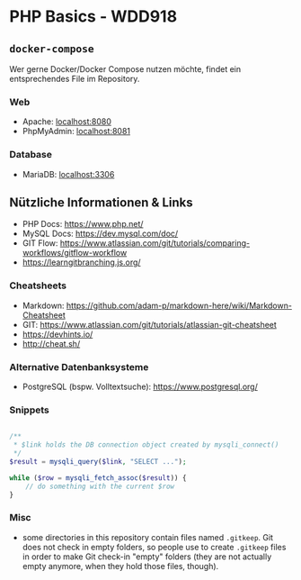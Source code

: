 # PHP Basics - WDD918

## `docker-compose`

Wer gerne Docker/Docker Compose nutzen möchte, findet ein entsprechendes File im Repository.

### Web
+ Apache: [localhost:8080](localhost:8080)
+ PhpMyAdmin: [localhost:8081](localhost:8081)

### Database
+ MariaDB: [localhost:3306](localhost:3306)

## Nützliche Informationen & Links

+ PHP Docs: https://www.php.net/
+ MySQL Docs: https://dev.mysql.com/doc/
+ GIT Flow: https://www.atlassian.com/git/tutorials/comparing-workflows/gitflow-workflow
+ https://learngitbranching.js.org/

### Cheatsheets

+ Markdown: https://github.com/adam-p/markdown-here/wiki/Markdown-Cheatsheet
+ GIT: https://www.atlassian.com/git/tutorials/atlassian-git-cheatsheet
+ https://devhints.io/
+ http://cheat.sh/

### Alternative Datenbanksysteme

+ PostgreSQL (bspw. Volltextsuche): https://www.postgresql.org/

### Snippets

```php

/**
 * $link holds the DB connection object created by mysqli_connect()
 */
$result = mysqli_query($link, "SELECT ...");

while ($row = mysqli_fetch_assoc($result)) {
    // do something with the current $row
}
```

### Misc

+ some directories in this repository contain files named `.gitkeep`. Git does not check in empty folders, so people use to create `.gitkeep` files in order to make Git check-in "empty" folders (they are not actually empty anymore, when they hold those files, though).

